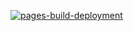 [![pages-build-deployment](https://github.com/Charlie50503/file-upload-system/actions/workflows/pages/pages-build-deployment/badge.svg)](https://github.com/Charlie50503/file-upload-system/actions/workflows/pages/pages-build-deployment)
